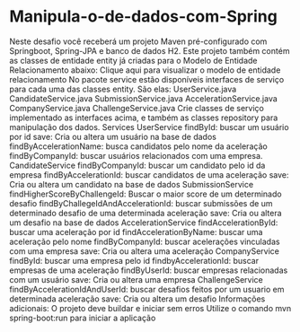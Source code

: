 # Manipula-o-de-dados-com-Spring
Neste desafio você receberá um projeto Maven pré-configurado com Springboot, Spring-JPA e banco de dados H2. Este projeto também contém as classes de entidade entity já criadas para o Modelo de Entidade Relacionamento abaixo:  Clique aqui para visualizar o modelo de entidade relacionamento  No pacote service estão disponíveis interfaces de serviço para cada uma das classes entity. São elas:  UserService.java CandidateService.java SubmissionService.java AccelerationService.java CompanyService.java ChallengeService.java Crie classes de serviço implementado as interfaces acima, e também as classes repository para manipulação dos dados.  Services UserService findById: buscar um usuário por id save: Cria ou altera um usuário na base de dados findByAccelerationName: busca candidatos pelo nome da aceleração findByCompanyId: buscar usuários relacionados com uma empresa. CandidateService findByCompanyId: buscar um candidato pelo id da empresa findByAccelerationId: buscar candidatos de uma aceleração save: Cria ou altera um candidato na base de dados SubmissionService findHigherScoreByChallengeId: Buscar o maior score de um determinado desafio findByChallegeIdAndAccelerationId: buscar submissões de um determinado desafio de uma determinada aceleração save: Cria ou altera um desafio na base de dados AccelerationService findAccelerationById: buscar uma aceleração por id findAccelerationByName: buscar uma aceleração pelo nome findByCompanyId: buscar acelerações vinculadas com uma empresa save: Cria ou altera uma aceleração CompanyService findById: buscar uma empresa pelo id findbyAccelerationId: buscar empresas de uma aceleração findByUserId: buscar empresas relacionadas com um usuário save: Cria ou altera uma empresa ChallengeService findByAccelerationIdAndUserId: buscar desafios feitos por um usuario em determinada aceleração save: Cria ou altera um desafio Informações adicionais: O projeto deve buildar e iniciar sem erros Utilize o comando mvn spring-boot:run para iniciar a aplicação
